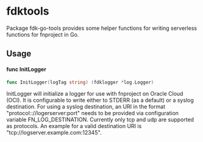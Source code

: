 # fdktools

Package fdk-go-tools provides some helper functions for writing serverless
functions for fnproject in Go.

## Usage

#### func  InitLogger

```go
func InitLogger(logTag string) (fdklogger *log.Logger)
```
InitLogger will initialize a logger for use with fnproject on Oracle Cloud
(OCI). It is configurable to write either to STDERR (as a default) or a syslog
destination. For using a syslog destination, an URI in the format
"protocol:://logerserver:port" needs to be provided via configuration variable
FN_LOG_DESTINATION. Currently only tcp and udp are supported as protocols. An
example for a valid destination URI is "tcp://logserver.example.com:12345".
